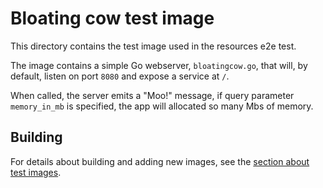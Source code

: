 # Bloating cow test image

This directory contains the test image used in the resources e2e test.

The image contains a simple Go webserver, `bloatingcow.go`, that will, by
default, listen on port `8080` and expose a service at `/`.

When called, the server emits a "Moo!" message, if query parameter
`memory_in_mb` is specified, the app will allocated so many Mbs of memory.

## Building

For details about building and adding new images, see the
[section about test images](/test/README.md#test-images).
